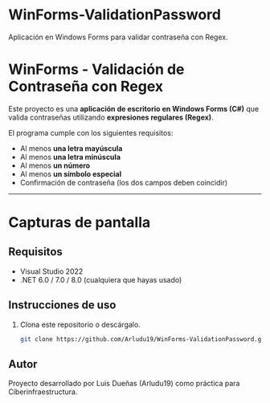 # WinForms-ValidationPassword
Aplicación en Windows Forms para validar contraseña con Regex.
# WinForms - Validación de Contraseña con Regex

Este proyecto es una **aplicación de escritorio en Windows Forms (C#)** que valida contraseñas utilizando **expresiones regulares (Regex)**.  

El programa cumple con los siguientes requisitos:  
- Al menos **una letra mayúscula**  
- Al menos **una letra minúscula**  
- Al menos **un número**  
- Al menos **un símbolo especial**  
- Confirmación de contraseña (los dos campos deben coincidir)  

---
# Capturas de pantalla 

## Requisitos
- Visual Studio 2022 
- .NET 6.0 / 7.0 / 8.0 (cualquiera que hayas usado)  

## Instrucciones de uso
1. Clona este repositorio o descárgalo.  
   ```bash
   git clone https://github.com/Arludu19/WinForms-ValidationPassword.git

## Autor
   Proyecto desarrollado por Luis Dueñas (Arludu19) como práctica para Ciberinfraestructura.

